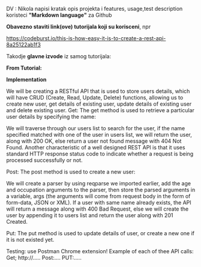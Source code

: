 DV : Nikola napisi kratak opis projekta i features, usage,test description koristeci **"Markdown language"** za Github

**Obavezno staviti link(ove) tutorijala koji su korisceni**, npr

https://codeburst.io/this-is-how-easy-it-is-to-create-a-rest-api-8a25122ab1f3

Takodje __glavne izvode__ iz samog tutorijala:

**From Tutorial:**

__Implementation__


We will be creating a RESTful API that is used to store users details, which will have CRUD (Create, Read, Update, Delete) functions, allowing us to create new user, get details of existing user, update details of existing user and delete existing user.
Get:
The get method is used to retrieve a particular user details by specifying the name:

We will traverse through our users list to search for the user, if the name specified matched with one of the user in users list, we will return the user, along with 200 OK, else return a user not found message with 404 Not Found. Another characteristic of a well designed REST API is that it uses standard HTTP response status code to indicate whether a request is being processed successfully or not.

Post:
The post method is used to create a new user:

We will create a parser by using reqparse we imported earlier, add the age and occupation arguments to the parser, then store the parsed arguments in a variable, args (the arguments will come from request body in the form of form-data, JSON or XML). If a user with same name already exists, the API will return a message along with 400 Bad Request, else we will create the user by appending it to users list and return the user along with 201 Created.

Put:
The put method is used to update details of user, or create a new one if it is not existed yet.

Testing:
use Postman Chrome extension!
Example of each of thee API calls:
Get; http://.....
Post:....
PUT:.....
